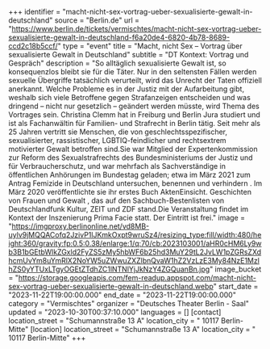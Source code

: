 +++
identifier = "macht-nicht-sex-vortrag-ueber-sexualisierte-gewalt-in-deutschland"
source = "Berlin.de"
url = "https://www.berlin.de/tickets/vermischtes/macht-nicht-sex-vortrag-ueber-sexualisierte-gewalt-in-deutschland-f6a20de4-6820-4b78-8689-ccd2c18b5ccf/"
type = "event"
title = "Macht, nicht Sex – Vortrag über sexualisierte Gewalt in Deutschland"
subtitle = "DT Kontext: Vortrag und Gespräch"
description = "So alltäglich sexualisierte Gewalt ist, so konsequenzlos bleibt sie für die Täter. Nur in den seltensten Fällen werden sexuelle Übergriffe tatsächlich verurteilt, wird das Unrecht der Taten offiziell anerkannt. Welche Probleme es in der Justiz mit der Aufarbeitung gibt, weshalb sich viele Betroffene gegen Strafanzeigen entscheiden und was dringend – nicht nur gesetzlich – geändert werden müsste, wird Thema des Vortrages sein. Christina Clemm hat in Freiburg und Berlin Jura studiert und ist als Fachanwältin für Familien- und Strafrecht in Berlin tätig. Seit mehr als 25 Jahren vertritt sie Menschen, die von geschlechtsspezifischer, sexualisierter, rassistischer, LGBTIQ-feindlicher und rechtsextrem motivierter Gewalt betroffen sind.Sie war Mitglied der Expertenkommission zur Reform des Sexualstrafrechts des Bundesministeriums der Justiz und für Verbraucherschutz, und war mehrfach als Sachverständige in öffentlichen Anhörungen im Bundestag geladen; etwa im März 2021 zum Antrag Femizide in Deutschland untersuchen, benennen und verhindern . Im März 2020 veröffentlichte sie ihr erstes Buch AktenEinsicht. Geschichten von Frauen und Gewalt , das auf den Sachbuch-Bestenlisten von Deutschlandfunk Kultur, ZEIT und ZDF stand.Die Veranstaltung findet im Kontext der Inszenierung Prima Facie statt. Der Eintritt ist frei."
image = "https://imgproxy.berlinonline.net/vd8MB-uylv9jMQQACofq2JzivP1lJKmkOxpt9wruSz4/resizing_type:fill/width:480/height:360/gravity:fp:0.5:0.38/enlarge:1/q:70/cb:2023103001/aHR0cHM6Ly9wb3B1bGEtbWlkZGxld2FyZS5zMy5hbWF6b25hd3MuY29tL2JvLW1pZGRsZXdhcmUvYm8uYmRlX2NoYW5uZWwuZXZlbnQvaW1hZ2VzLzE3My84NzE1MzlhZS0yYTUxLTgyOGEtZTdhZC1lNTNlYjJkNzY4ZGQuanBn.jpg"
image_bucket = "https://storage.googleapis.com/fem-readup.appspot.com/macht-nicht-sex-vortrag-ueber-sexualisierte-gewalt-in-deutschland.webp"
start_date = "2023-11-22T19:00:00.000"
end_date = "2023-11-22T19:00:00.000"
category = "Vermischtes"
organizer = "Deutsches Theater Berlin - Saal"
updated = "2023-10-30T00:37:10.000"
languages = []
[contact]
location_street = "Schumannstraße 13 A"
location_city = " 10117 Berlin-Mitte"
[location]
location_street = "Schumannstraße 13 A"
location_city = " 10117 Berlin-Mitte"
+++